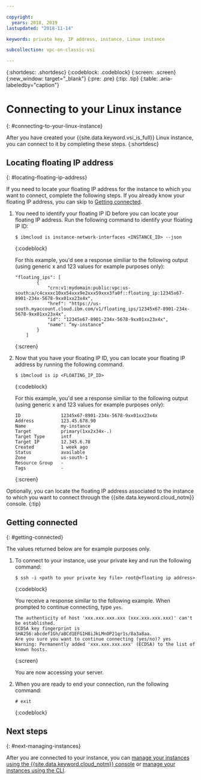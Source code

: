 ```yaml
---

copyright:
  years: 2018, 2019
lastupdated: "2018-11-14"

keywords: private key, IP address, instance, Linux instance

subcollection: vpc-on-classic-vsi

---
```


{:shortdesc: .shortdesc}
{:codeblock: .codeblock}
{:screen: .screen}
{:new_window: target="_blank"}
{:pre: .pre}
{:tip: .tip}
{:table: .aria-labeledby="caption"}

# Connecting to your Linux instance
{: #connecting-to-your-linux-instance}

After you have created your {{site.data.keyword.vsi_is_full}} Linux instance, you can connect to it by completing these steps.
{:shortdesc}

## Locating floating IP address
{: #locating-floating-ip-address}

If you need to locate your floating IP address for the instance to which you want to connect, complete the following steps. If you already know your floating IP address, you can skip to [Getting connected](/docs/vpc-on-classic-vsi?topic=vpc-on-classic-vsi-connecting-to-your-linux-instance#getting-connected). 

1. You need to identify your floating IP ID before you can locate your floating IP address. Run the following command to identify your floating IP ID:

   ```
   $ ibmcloud is instance-network-interfaces <INSTANCE_ID> --json
   ```
   {:codeblock}

   For this example, you'd see a response similiar to the following output (using generic x and 123 values for example purposes only):

   ```
   "floating_ips": [
           {
               "crn:v1:mydomain:public:vpc:us-south:a/c4cxxxc10xx54xxx9e2xxx59xxx3fa0f::floating_ip:12345x67-8901-234x-5678-9xx01xx23x4x",
               "href": "https://us-south.myaccount.cloud.ibm.com/v1/floating_ips/12345x67-8901-234x-5678-9xx01xx23x4x",
               "id": "12345x67-8901-234x-5678-9xx01xx23x4x",
               "name": “my-instance”
           }
       ]
   ```
   {:screen}  

2. Now that you have your floating IP ID, you can locate your floating IP address by running the following command.

   ```
   $ ibmcloud is ip <FLOATING_IP_ID>
   ```
   {:codeblock}

   For this example, you'd see a response similiar to the following output (using generic x and 123 values for example purposes only):

   ```
   ID               12345x67-8901-234x-5678-9xx01xx23x4x   
   Address          123.45.678.90   
   Name             my-instance   
   Target           primary(1xx2x34x-.)   
   Target Type      intf   
   Target IP        12.345.6.78   
   Created          1 week ago   
   Status           available   
   Zone             us-south-1   
   Resource Group   -   
   Tags             -   
   ```
   {:screen}

Optionally, you can locate the floating IP address associated to the instance to which you want to connect through the {{site.data.keyword.cloud_notm}} console.
{:tip}

## Getting connected
{: #getting-connected}

The values returned below are for example purposes only.

1. To connect to your instance, use your private key and run the following command:

   ```
   $ ssh -i <path to your private key file> root@<floating ip address>
   ```
   {:codeblock}

   You receive a response similar to the following example. When prompted to continue connecting, type `yes`.
   ```
   The authenticity of host 'xxx.xxx.xxx.xxx (xxx.xxx.xxx.xxx)' can't be established.
   ECDSA key fingerprint is SHA256:abcdef1Gh/aBCd1EFG1H8iJkLMnOP21qr1s/8a3a8aa.
   Are you sure you want to continue connecting (yes/no)? yes
   Warning: Permanently added 'xxx.xxx.xxx.xxx' (ECDSA) to the list of known hosts.
   ```
   {:screen}

   You are now accessing your server.

2. When you are ready to end your connection, run the following command:

   ```
   # exit
   ```
   {:codeblock}

## Next steps
{: #next-managing-instances}

After you are connected to your instance, you can [manage your instances using the {{site.data.keyword.cloud_notm}} console](/docs/vpc-on-classic-vsi?topic=vpc-on-classic-vsi-managing-virtual-server-instances#managing-virtual-server-instances) or [manage your instances using the CLI](/docs/vpc-on-classic-vsi?topic=vpc-on-classic-vsi-managing-virtual-servers-cli#managing-virtual-servers-cli).
